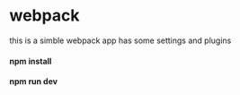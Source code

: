 # webpack
this is a simble webpack app has some settings and plugins
#### npm install
#### npm run dev
